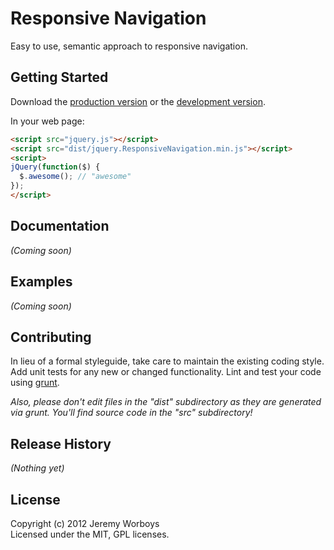 # Responsive Navigation

Easy to use, semantic approach to responsive navigation.

## Getting Started
Download the [production version][min] or the [development version][max].

[min]: https://raw.github.com/complexcompulsions/jquery.ResponsiveNavigation/master/dist/jquery.ResponsiveNavigation.min.js
[max]: https://raw.github.com/complexcompulsions/jquery.ResponsiveNavigation/master/dist/jquery.ResponsiveNavigation.js

In your web page:

```html
<script src="jquery.js"></script>
<script src="dist/jquery.ResponsiveNavigation.min.js"></script>
<script>
jQuery(function($) {
  $.awesome(); // "awesome"
});
</script>
```

## Documentation
_(Coming soon)_

## Examples
_(Coming soon)_

## Contributing
In lieu of a formal styleguide, take care to maintain the existing coding style. Add unit tests for any new or changed functionality. Lint and test your code using [grunt](https://github.com/cowboy/grunt).

_Also, please don't edit files in the "dist" subdirectory as they are generated via grunt. You'll find source code in the "src" subdirectory!_

## Release History
_(Nothing yet)_

## License
Copyright (c) 2012 Jeremy Worboys  
Licensed under the MIT, GPL licenses.
